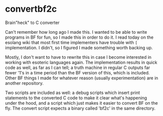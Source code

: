 # convertbf2c
Brain"heck" to C converter

Can't remember how long ago I made this. I wanted to be able to write programs in BF for fun, so I made this in order to do it. I read today on the esolang wiki that most first time implementers have trouble with `[` implementation. I didn't, so I figured I made something worth backing up.

Mostly, I don't want to have to rewrite this in case I become interested in working with esoteric languages again. The implementation results in quick code as well, as far as I can tell; a truth machine in regular C outputs far fewer '1's in a time period than the BF version of this, which is included. Other BF things I made for whatever reason (usually experimentation) are in another repository.

Two scripts are included as well: a debug scripts which insert print statements to the converted C code to make it clear what's happening under the hood, and a script which just makes it easier to convert BF on the fly. The convert script expects a binary called 'bf2c' in the same directory.
